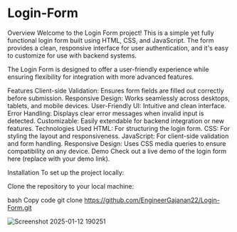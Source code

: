 # Login-Form
Overview
Welcome to the Login Form project! This is a simple yet fully functional login form built using HTML, CSS, and JavaScript. The form provides a clean, responsive interface for user authentication, and it's easy to customize for use with backend systems.

The Login Form is designed to offer a user-friendly experience while ensuring flexibility for integration with more advanced features.

Features
Client-side Validation: Ensures form fields are filled out correctly before submission.
Responsive Design: Works seamlessly across desktops, tablets, and mobile devices.
User-Friendly UI: Intuitive and clean interface.
Error Handling: Displays clear error messages when invalid input is detected.
Customizable: Easily extendable for backend integration or new features.
Technologies Used
HTML: For structuring the login form.
CSS: For styling the layout and responsiveness.
JavaScript: For client-side validation and form handling.
Responsive Design: Uses CSS media queries to ensure compatibility on any device.
Demo
Check out a live demo of the login form here (replace with your demo link).


Installation
To set up the project locally:

Clone the repository to your local machine:

bash
Copy code
git clone https://github.com/EngineerGajanan22/Login-Form.git

![Screenshot 2025-01-12 190251](https://github.com/user-attachments/assets/85105bad-5050-4850-9fdb-e4bdede7c76a)
